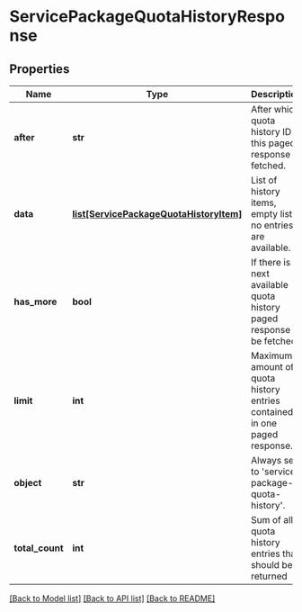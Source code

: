 # ServicePackageQuotaHistoryResponse

## Properties
Name | Type | Description | Notes
------------ | ------------- | ------------- | -------------
**after** | **str** | After which quota history ID this paged response is fetched. | [optional] 
**data** | [**list[ServicePackageQuotaHistoryItem]**](ServicePackageQuotaHistoryItem.md) | List of history items, empty list if no entries are available. | 
**has_more** | **bool** | If there is next available quota history paged response to be fetched. | 
**limit** | **int** | Maximum amount of quota history entries contained in one paged response. | 
**object** | **str** | Always set to &#39;service-package-quota-history&#39;. | 
**total_count** | **int** | Sum of all quota history entries that should be returned | 

[[Back to Model list]](../README.md#documentation-for-models) [[Back to API list]](../README.md#documentation-for-api-endpoints) [[Back to README]](../README.md)


